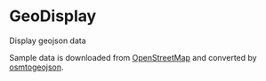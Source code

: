 # GeoDisplay
Display geojson data

Sample data is downloaded from [OpenStreetMap](https://www.openstreetmap.org/export) and converted by [osmtogeojson](https://tyrasd.github.io/osmtogeojson/).


